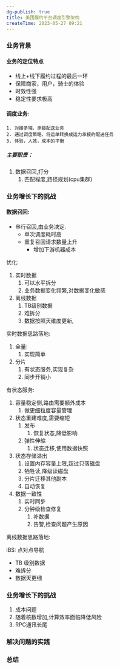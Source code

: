 ```yaml
---
dg-publish: true
title: 美团履约平台调度引擎架构
createTime: 2023-05-27 09:21  
---
```


### 业务背景

#### 业务的定位特点
- 线上+线下履约过程的最后一环
- 保障商家，用户，骑士的体验
- 时效性强
- 稳定性要求极高

#### 调度业务:
	1. 对接多端，承接配送业务
	2. 通过调度策略，将运单转换成运力承接的配送任务
	3. 体验，人效，成本的平衡

##### 主要职责：
1. 数据召回,打分
	1. 匹配程度,路径规划(cpu集群)


### 业务增长下的挑战

#### 数据召回:
- 串行召回,由业务决定.
	- 单次调度耗时高
	- 重复召回请求数量上升
		- 增加下游机器成本

优化:
1. 实时数据
	1. 可以水平拆分
	2. 业务数据变化频繁,对数据变化敏感
2. 离线数据
	1. TB级别数据
	2. 难拆分
	3. 数据按照天维度更新,

实时数据思路落地:
1. 全量:
	1. 实现简单
2. 分片
	1. 有状态服务,实现复杂
	2. 同步开销小

有状态服务:

1. 容量稳定侧,路由需要额外成本
	1. 做更细粒度容量管理
2. 状态重建难度,需要缩短
	1. 发布
		1. 恢复状态,降低影响
	2. 弹性伸缩
		1. 状态迁移,使用数据快照
3. 状态存储溢出
	1. 设置内存容量上限,超过只落磁盘
	2. 牺牲读,降级读磁盘
	3. 分片迁移其他副本
	4. 自动恢复
4. 数据一致性
	1. 实时同步
	2. 分钟级检查修复
		1. 补数据
		2. 告警,检查问题产生原因

离线数据思路落地:

lBS: 点对点导航
- TB 级别数据
- 难拆分
- 数据天更细


### 业务增长下的挑战

1. 成本问题
2. 随着核数增加,计算效率面临降低风险
3. RPC通讯长尾


### 解决问题的实践

### 总结

